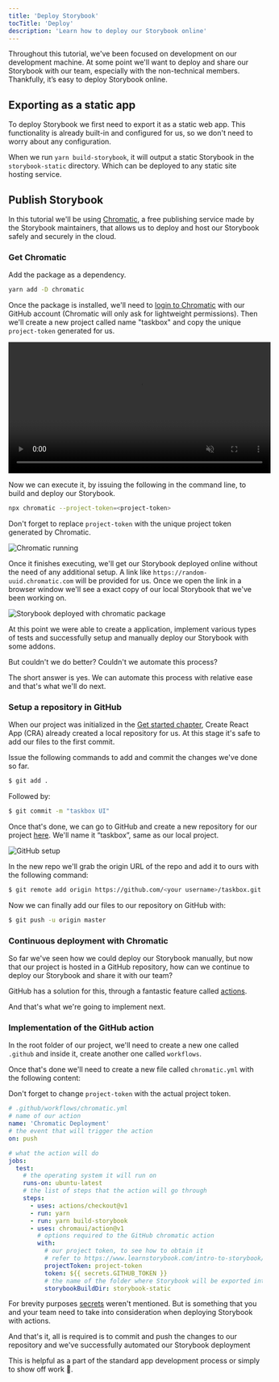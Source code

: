 ```yaml
---
title: 'Deploy Storybook'
tocTitle: 'Deploy'
description: 'Learn how to deploy our Storybook online'
---
```


Throughout this tutorial, we've been focused on development on our development machine. At some point we'll want to deploy and share our Storybook with our team, especially with the non-technical members. Thankfully, it’s easy to deploy Storybook online.

## Exporting as a static app

To deploy Storybook we first need to export it as a static web app. This functionality is already built-in and configured for us, so we don't need to worry about any configuration.

When we run `yarn build-storybook`, it will output a static Storybook in the `storybook-static` directory. Which can be deployed to any static site hosting service.

## Publish Storybook

In this tutorial we'll be using <a href="https://www.chromatic.com/">Chromatic</a>, a free publishing service made by the Storybook maintainers, that allows us to deploy and host our Storybook safely and securely in the cloud.

### Get Chromatic

Add the package as a dependency.

```bash
yarn add -D chromatic
```

Once the package is installed, we'll need to [login to Chromatic](https://www.chromatic.com/start) with our GitHub account (Chromatic will only ask for lightweight permissions). Then we'll create a new project called name "taskbox" and copy the unique `project-token` generated for us.

<video autoPlay muted playsInline loop style="width:520px; margin: 0 auto;">
  <source
    src="/intro-to-storybook/chromatic-setup-learnstorybook.mp4"
    type="video/mp4"
  />
</video>

Now we can execute it, by issuing the following in the command line, to build and deploy our Storybook.

```bash
npx chromatic --project-token=<project-token>
```

<div class="aside">Don't forget to replace <code>project-token</code> with the unique project token generated by Chromatic.</div>

![Chromatic running](/chromatic/chromatic-manual-storybook-console-log.png)

Once it finishes executing, we'll get our Storybook deployed online without the need of any additional setup. A link like `https://random-uuid.chromatic.com` will be provided for us. Once we open the link in a browser window we'll see a exact copy of our local Storybook that we've been working on.

![Storybook deployed with chromatic package](/chromatic/chromatic-manual-storybook-deploy.png)

At this point we were able to create a application, implement various types of tests and successfully setup and manually deploy our Storybook with some addons.

But couldn't we do better? Couldn't we automate this process?

The short answer is yes. We can automate this process with relative ease and that's what we'll do next.

### Setup a repository in GitHub

When our project was initialized in the [Get started chapter](/react/en/get-started/), Create React App (CRA) already created a local repository for us. At this stage it's safe to add our files to the first commit.

Issue the following commands to add and commit the changes we've done so far.

```bash
$ git add .
```

Followed by:

```bash
$ git commit -m "taskbox UI"
```

Once that's done, we can go to GitHub and create a new repository for our project [here](https://github.com/new). We'll name it “taskbox”, same as our local project.

![GitHub setup](/intro-to-storybook/github-create-taskbox.png)

In the new repo we'll grab the origin URL of the repo and add it to ours with the following command:

```bash
$ git remote add origin https://github.com/<your username>/taskbox.git
```

Now we can finally add our files to our repository on GitHub with:

```bash
$ git push -u origin master
```

### Continuous deployment with Chromatic

So far we've seen how we could deploy our Storybook manually, but now that our project is hosted in a GitHub repository, how can we continue to deploy our Storybook and share it with our team?

GitHub has a solution for this, through a fantastic feature called [actions](https://github.com/features/actions).

And that's what we're going to implement next.

### Implementation of the GitHub action

In the root folder of our project, we'll need to create a new one called `.github` and inside it, create another one called `workflows`.

Once that's done we'll need to create a new file called `chromatic.yml` with the following content:

Don't forget to change `project-token` with the actual project token.

```yaml
# .github/workflows/chromatic.yml
# name of our action
name: 'Chromatic Deployment'
# the event that will trigger the action
on: push

# what the action will do
jobs:
  test:
    # the operating system it will run on
    runs-on: ubuntu-latest
    # the list of steps that the action will go through
    steps:
      - uses: actions/checkout@v1
      - run: yarn
      - run: yarn build-storybook
      - uses: chromaui/action@v1
        # options required to the GitHub chromatic action
        with:
          # our project token, to see how to obtain it
          # refer to https://www.learnstorybook.com/intro-to-storybook/react/en/deploy/
          projectToken: project-token
          token: ${{ secrets.GITHUB_TOKEN }}
          # the name of the folder where Storybook will be exported into.
          storybookBuildDir: storybook-static
```

<div class="aside"><p>For brevity purposes <a href="https://help.github.com/en/actions/configuring-and-managing-workflows/creating-and-storing-encrypted-secrets">secrets</a> weren't mentioned. But is something that you and your team need to take into consideration when deploying Storybook with actions.</p></div>

And that's it, all is required is to commit and push the changes to our repository and we've successfully automated our Storybook deployment

This is helpful as a part of the standard app development process or simply to show off work 💅.
